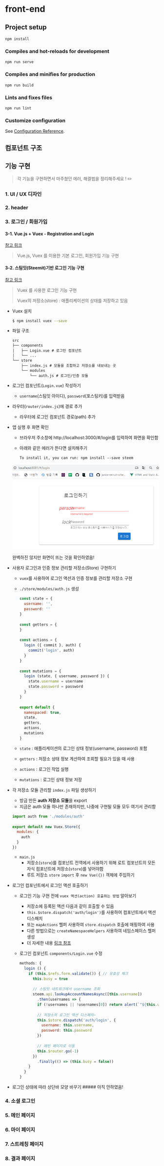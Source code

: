 # front-end

## Project setup
```
npm install
```

### Compiles and hot-reloads for development
```
npm run serve
```

### Compiles and minifies for production
```
npm run build
```

### Lints and fixes files
```
npm run lint
```

### Customize configuration
See [Configuration Reference](https://cli.vuejs.org/config/).

## 컴포넌트 구조



## 기능 구현

> 각 기능을 구현하면서 마주쳤던 에러, 해결법을 정리해주세요 !  :pencil2:

### 1. UI / UX 디자인

### 2. header

### 3. 로그인 / 회원가입

#### 3-1. Vue.js + Vuex - Registration and Login 

[참고 링크](https://jasonwatmore.com/post/2018/07/14/vue-vuex-user-registration-and-login-tutorial-example#registerpage-vue) 

> Vue.js, Vuex 를 이용한 기본 로그인, 회원가입 기능 구현

#### 3-2. 스팀잇(Steemit)기반 로그인 기능 구현

[참고 링크](https://busy.org/@anpigon/steemit-6)

> Vuex 를 사용한 로그인 기능 구현
>
> Vuex의 저장소(store) : 애플리케이션의 상태를 저장하고 있음

* Vuex 설치

  ```bash
  $ npm install vuex --save 
  ```

* 파일 구조

  ```
  src
  ├── components
  │   ├── Login.vue # 로그인 컴포넌트
  │   └── ...
  └── store
      ├── index.js # 모듈을 조합하고 저장소를 내보내는 곳
      └── modules
          └── auth.js # 로그인/인증 모듈
  ```

* 로그인 컴포넌트(`Login.vue`) 작성하기

  * `username`(스팀잇 아이디), `password`(포스팅키)를 입력받음

* 라우터(`router/index.js`)에 경로 추가

  * 라우터에 로그인 컴포넌트 경로(path) 추가

* 앱 실행 후 화면 확인

  * 브라우저 주소창에 http://localhost:3000/#/login를 입력하여 화면을 확인함

  * 아래와 같은 에러가 뜬다면 설치해주기

    ```
    To install it, you can run: npm install --save steem
    ```

  ![login](./imgs/login.PNG)

  완벽하진 않지만 화면이 뜨는 것을 확인하였음!

* 사용자 로그인과 인증 정보 관리할 저장소(Store) 구현하기

  * `vuex`를 사용하여 로그인 액션과 인증 정보를 관리할 저장소 구현

  * `./store/modules/auth.js` 생성

    ```js
    const state = {
      username: '',
      password: ''
    }
    
    const getters = {
    }
    
    const actions = {
      login ({ commit }, auth) {
        commit('login', auth)
      }
    }
    
    const mutations = {
      login (state, { username, password }) {
        state.username = username
        state.password = password
      }
    }
    
    export default {
      namespaced: true,
      state,
      getters,
      actions,
      mutations
    }
    ```

  * `state` : 애플리케이션의 로그인 상태 정보(username, password) 포함

  * `getters` : 저장소 상태 정보 계산하여 조회할 필요가 있을 때 사용

  * `actions` : 로그인 작업 실행

  * `mutations` : 로그인 상태 정보 저장

* 각 저장소 모듈 관리할 `index.js` 파일 생성하기

  * 방금 만든 **auth 저장소 모듈**을 export
  * 지금은 auth 모듈 하나만 존재하지만, 나중에 구현될 모듈 모두 여기서 관리함

  ```js
  import auth from './modules/auth'
  
  export default new Vuex.Store({
    modules: {
      auth
    }
  })
  ```

  * `main.js`
    * 저장소(`store`)를 컴포넌트 전역에서 사용하기 위해 로트 컴포넌트의 모든 자식 컴포넌트에 저장소(`store`)를 넣어야함
    * 루트 저장소 `store` `import` 후 `new Vue({})` 객체에 주입하기

* 로그인 컴포넌트에서 로그인 액션 호출하기

  * 로그인 기능 구현 전에 `vuex 액션(action) 호출하는 방법` 알아보기

    * 저장소에 등록된 액션 다음과 같이 호출할 수 있음
    * `this.$store.dispatch('auth/login')`를 사용하여 컴포넌트에서 액션 디스패치
    * 또는 `mapActions` 헬퍼 사용하여 `store.dispatch` 호출에 매핑하여 사용
    * 다른 방법으로는 `createNamespaceHelpers` 사용하여 네임스페이스 헬퍼 생성
    * 더 자세한 내용 [링크 참조](https://busy.org/@anpigon/steemit-6)

  * 로그인 컴포넌트 `components/Login.vue` 수정

    ```js
    methods: {
      login () {
        if (this.$refs.form.validate()) { // 유효성 체크
          this.busy = true
          
          // 스팀잇 네트워크에서 username 조회
          steem.api.lookupAccountNamesAsync([this.username])
            .then(usernames => {
            if (!usernames || !usernames[0]) return alert(`"${this.username}" 사용자를 찾을 수 없습니다.`)
            
            // 저장소의 로그인 액션 디스패치~
            this.$store.dispatch('auth/login', {
              username: this.username,
              password: this.password
            })
            
            // 메인 페이지로 이동
            this.$router.go(-1)
          })
            .finally(() => (this.busy = false))
        }
      }
    }
    ```

    

* 로그인 상태에 따라 상단바 모양 바꾸기 ##### 아직 안하였음!

### 4. 소셜 로그인

### 5. 메인 페이지

### 6. 마이 페이지

### 7. 스트레칭 페이지

### 8. 결과 페이지

